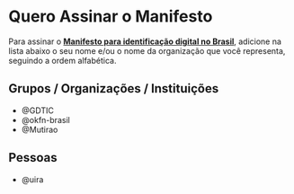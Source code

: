 # Quero Assinar o Manifesto

Para assinar o [**Manifesto para identificação digital no Brasil**](https://okfn-brasil.github.io/identidade-digital/), adicione na lista abaixo o seu nome e/ou o nome da organização que você representa, seguindo a ordem alfabética.


## Grupos / Organizações / Instituições

* @GDTIC
* @okfn-brasil
* @Mutirao

## Pessoas

* @uira
